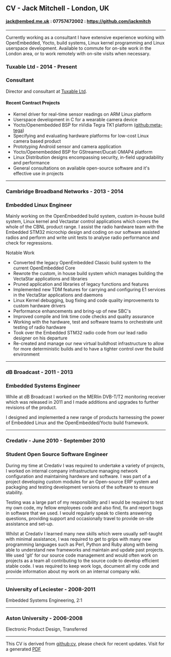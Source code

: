 ## CV - Jack Mitchell - London, UK

#### jack@embed.me.uk : 07757472002 : https://github.com/jackmitch
---

Currently working as a consultant I have extensive experience working with OpenEmbedded, Yocto, build systems, Linux kernel programming and Linux userspace development. Available to commute for on-site work in the London area, or to work remotely with on-site visits when necessary.

### Tuxable Ltd - 2014 - Present
### Consultant

Director and consultant at [Tuxable Ltd](http://www.tuxable.co.uk).

#### Recent Contract Projects

- Kernel driver for real-time sensor readings on ARM Linux platform
- Userspace development in C for a wearable camera device
- Yocto/Openembedded BSP for nVidia Tegra TK1 platform ([github:meta-tega](https://github.com/madisongh/meta-tegra))
- Specifying and evaluating hardware platforms for low-cost Linux camera based product
- Prototyping Android sensor and camera application
- Yocto/Openembedded BSP for GStreamer/Ducati OMAP4 platform
- Linux Distribution designs encompassing security, in-field upgradability and performance
- General consultations on available open-source software and it's effective use in projects

---

### Cambridge Broadband Networks - 2013 - 2014
### Embedded Linux Engineer

Mainly working on the OpenEmbedded build system, custom in-house build system, Linux kernel and Vectastar control applications which covers the whole of the CBNL product range. I assist the radio hardware team with the Embedded STM32 microchip design and coding on our software assisted radios and perform and write unit tests to analyse radio performance and check for regressions.

Notable Work
- Converted the legacy OpenEmbedded Classic build system to the current OpenEmbedded Core
- Rewrote the custom, in house build system which manages building the VectaStar applications and libraries
- Pruned application and libraries of legacy functions and features
- Implemented new TDM features for carrying and configuring E1 services in the VectaStar applications and daemons
- Linux Kernel debugging, bug fixing and code quality improvements to custom hardware drivers
- Performance enhancements and bring-up of new SBC's
- Improved compile and link time code checks and quality assurance
- Working with the hardware, test and software teams to orchestrate unit testing of radio hardware
- Took over the Embedded STM32 radio code from our lead radio designer on his departure
- Re-created and manage our new virtual buildhost infrastructure to allow for more deterministic builds and to have a tighter control over the build environment

---

### dB Broadcast - 2011 - 2013
### Embedded Systems Engineer

While at dB Broadcast I worked on the MERlin DVB-T/T2 monitoring receiver which was released in 2011 and I made additions and upgrades to further revisions of the product.

I designed and implemented a new range of products harnessing the power of Embedded Linux and the OpenEmbedded/Yocto build framework.

---

### Credativ - June 2010 - September 2010
### Student Open Source Software Engineer

During my time at Credativ I was required to undertake a variety of projects, I worked on internal company infrastructure managing network configuration and maintaining hardware and software. I was part of a project developing custom modules for an Open-source ERP system and packaging and testing development versions of the software to ensure stability.

Testing was a large part of my responsibility and I would be required to test my own code, my fellow employees code and also find, fix and report bugs in software that we used. I would regularly speak to clients answering questions, providing support and occasionally travel to provide on-site assistance and set-up.

Whilst at Credativ I learned many new skills which were usually self-taught with minimal assistance, I was required to get to grips with many new programming languages such as Perl, Python and Ruby along with being able to understand new frameworks and maintain and update past projects. We used 'git' for our source code management and would often work on projects as a team all contributing to the source code to develop efficient stable code. I was required to keep work logs, document all my code and provide information about my work on an internal company wiki.

---

### University of Leciester - 2008-2011
Embedded Systems Engineering, 2:1

---

### Aston University - 2006-2008
Electronic Product Design, Transferred

---

This CV is derived from [github:cv](https://github.com/jackmitch/cv), please check for recent updates. Visit for a generated [PDF](http://gitprint.com/jackmitch/cv/blob/master/README.md)
